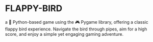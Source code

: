 # FLAPPY-BIRD
a 🐍 Python-based game using the 🎮 Pygame library, offering a classic flappy bird experience. Navigate the bird through pipes, aim for a high score, and enjoy a simple yet engaging gaming adventure.
